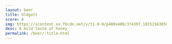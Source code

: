```yaml
---
layout: beer
title: Oldgott
score: 8
img: https://scontent.xx.fbcdn.net/v/t1.0-0/p480x480/374397_10151563850303745_1875521604_n.jpg?oh=f833afb5897a4f612c82feb4bb297f2e&oe=5865DA75
desc: A mild taste of honey
permalink: /beer/:title.html
---
```

